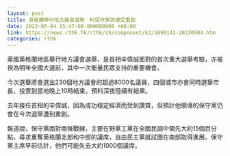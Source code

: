 ```yaml
---
layout: post
title: 英格蘭舉行地方議會選舉　料保守黨將遭受重創
date: 2023-05-04 15:47:08.000000000 +08:00
link: https://news.rthk.hk/rthk/ch/component/k2/1699143-20230504.htm
categories: rthk
---
```


英國英格蘭地區舉行地方議會選舉，是首相辛偉誠面對的首次重大選舉考驗，亦被視為明年全國大選前，其中一次衡量民眾支持的重要機會。

今次選舉將會選出230個地方議會的超過8000名議員，四個城市亦會同時選舉市長，投票到當地晚上10時結束，預料深夜陸續有結果。

去年接任首相的辛偉誠，因為成功穩定經濟而受到讚賞，但預計他領導的保守黨仍會在今次選舉遭到重創。

報道說，保守黨面對兩條戰線，主要在野黨工黨在全國民調中領先大約15個百分點，尋求重奪英格蘭北部和中部的議席，自由民主黨就試圖在南部取得進展。保守黨主席早前估計，他們可能失去大約1000個議席。
